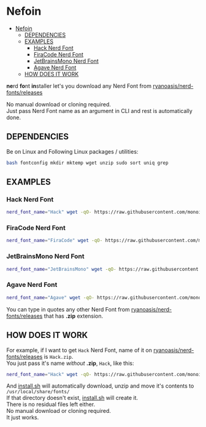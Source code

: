 # Nefoin

<!--toc:start-->

- [Nefoin](#nefoin)
  - [DEPENDENCIES](#dependencies)
  - [EXAMPLES](#examples)
    - [Hack Nerd Font](#hack-nerd-font)
    - [FiraCode Nerd Font](#firacode-nerd-font)
    - [JetBrainsMono Nerd Font](#jetbrainsmono-nerd-font)
    - [Agave Nerd Font](#agave-nerd-font)
  - [HOW DOES IT WORK](#how-does-it-work)
  <!--toc:end-->

**ne**rd **fo**nt **in**staller let's you download any Nerd Font from
[ryanoasis/nerd-fonts/releases](https://github.com/ryanoasis/nerd-fonts/releases/)

No manual download or cloning required.  
Just pass Nerd Font name as an argument in CLI and rest is automatically done.

## DEPENDENCIES

Be on Linux and Following Linux packages / utilities:

```bash
bash fontconfig mkdir mktemp wget unzip sudo sort uniq grep
```

## EXAMPLES

### Hack Nerd Font

```bash
nerd_font_name="Hack" wget -qO- https://raw.githubusercontent.com/monoira/nefoin/main/install.sh | bash
```

### FiraCode Nerd Font

```bash
nerd_font_name="FiraCode" wget -qO- https://raw.githubusercontent.com/monoira/nefoin/main/install.sh | bash
```

### JetBrainsMono Nerd Font

```bash
nerd_font_name="JetBrainsMono" wget -qO- https://raw.githubusercontent.com/monoira/nefoin/main/install.sh | bash
```

### Agave Nerd Font

```bash
nerd_font_name="Agave" wget -qO- https://raw.githubusercontent.com/monoira/nefoin/main/install.sh | bash
```

You can type in quotes any other Nerd Font from
[ryanoasis/nerd-fonts/releases](https://github.com/ryanoasis/nerd-fonts/releases/)
that has **.zip** extension.

## HOW DOES IT WORK

For example, if I want to get `Hack` Nerd Font, name of it on
[ryanoasis/nerd-fonts/releases](https://github.com/ryanoasis/nerd-fonts/releases/)
is `Hack.zip`.  
You just pass it's name _without_ **.zip**, `Hack`, like this:

```bash
nerd_font_name="Hack" wget -qO- https://raw.githubusercontent.com/monoira/nefoin/main/install.sh | bash
```

And [install.sh](./install.sh) will automatically download, unzip and move
it's contents to `/usr/local/share/fonts/`  
If that directory doesn't exist, [install.sh](./install.sh) will create it.  
There is no residual files left either.  
No manual download or cloning required.  
It just works.
